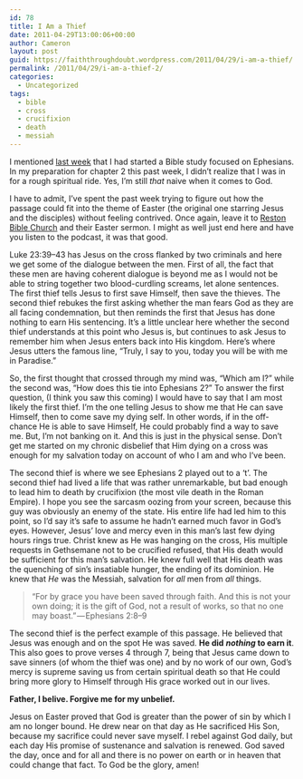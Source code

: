 ```yaml
---
id: 78
title: I Am a Thief
date: 2011-04-29T13:00:06+00:00
author: Cameron
layout: post
guid: https://faiththroughdoubt.wordpress.com/2011/04/29/i-am-a-thief/
permalink: /2011/04/29/i-am-a-thief-2/
categories:
  - Uncategorized
tags:
  - bible
  - cross
  - crucifixion
  - death
  - messiah
---
```

I mentioned <a href="http://104.193.143.57/~waywar13/ce/2011/04/20/ephesians-the-beginning-of-a-journey/" target="_blank">last week</a> that I had started a Bible study focused on Ephesians. In my preparation for chapter 2 this past week, I didn’t realize that I was in for a rough spiritual ride. Yes, I’m still _that_ naive when it comes to God.

I have to admit, I’ve spent the past week trying to figure out how the passage could fit into the theme of Easter (the original one starring Jesus and the disciples) without feeling contrived. Once again, leave it to <a href="http://www.restonbible.org/sermons/item/308-a-tale-of-two-thieves?utm_source=feedburner&utm_medium=feed&utm_campaign=Feed%3A+RBCSermons+%28Reston+Bible+Church+%7C+Audio%29" target="_blank">Reston Bible Church</a> and their Easter sermon. I might as well just end here and have you listen to the podcast, it was that good.

Luke 23:39–43 has Jesus on the cross flanked by two criminals and here we get some of the dialogue between the men. First of all, the fact that these men are having coherent dialogue is beyond me as I would not be able to string together two blood-curdling screams, let alone sentences. The first thief tells Jesus to first save Himself, then save the thieves. The second thief rebukes the first asking whether the man fears God as they are all facing condemnation, but then reminds the first that Jesus has done nothing to earn His sentencing. It’s a little unclear here whether the second thief understands at this point who Jesus is, but continues to ask Jesus to remember him when Jesus enters back into His kingdom. Here’s where Jesus utters the famous line, “Truly, I say to you, today you will be with me in Paradise.”

So, the first thought that crossed through my mind was, “Which am I?” while the second was, “How does this tie into Ephesians 2?” To answer the first question, (I think you saw this coming) I would have to say that I am most likely the first thief. I’m the one telling Jesus to show me that He can save Himself, then to come save my dying self. In other words, if in the off-chance He is able to save Himself, He could probably find a way to save me. But, I’m not banking on it. And this is just in the physical sense. Don’t get me started on my chronic disbelief that Him dying on a cross was enough for my salvation today on account of who I am and who I’ve been.

The second thief is where we see Ephesians 2 played out to a ‘t’. The second thief had lived a life that was rather unremarkable, but bad enough to lead him to death by crucifixion (the most vile death in the Roman Empire). I hope you see the sarcasm oozing from your screen, because this guy was obviously an enemy of the state. His entire life had led him to this point, so I’d say it’s safe to assume he hadn’t earned much favor in God’s eyes. However, Jesus’ love and mercy even in this man’s last few dying hours rings true. Christ knew as He was hanging on the cross, His multiple requests in Gethsemane not to be crucified refused, that His death would be sufficient for this man’s salvation. He knew full well that His death was the quenching of sin’s insatiable hunger, the ending of its dominion. He knew that _He_ was the Messiah, salvation for _all_ men from _all_ things.

> “For by grace you have been saved through faith. And this is not your own doing; it is the gift of God, not a result of works, so that no one may boast.” — Ephesians 2:8–9

The second thief is the perfect example of this passage. He believed that Jesus was enough and on the spot He was saved. **He did** **_nothing_ to earn it**. This also goes to prove verses 4 through 7, being that Jesus came down to save sinners (of whom the thief was one) and by no work of our own, God’s mercy is supreme saving us from certain spiritual death so that He could bring more glory to Himself through His grace worked out in our lives.

**Father, I belive. Forgive me for my unbelief.**

Jesus on Easter proved that God is greater than the power of sin by which I am no longer bound. He drew near on that day as He sacrificed His Son, because my sacrifice could never save myself. I rebel against God daily, but each day His promise of sustenance and salvation is renewed. God saved the day, once and for all and there is no power on earth or in heaven that could change that fact. To God be the glory, amen!